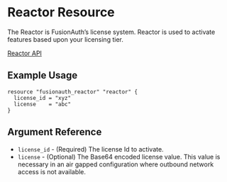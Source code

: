 # Reactor Resource

The Reactor is FusionAuth’s license system. Reactor is used to activate features based upon your licensing tier.

[Reactor API](https://fusionauth.io/docs/v1/tech/apis/reactor)

## Example Usage

```hcl
resource "fusionauth_reactor" "reactor" {
  license_id = "xyz"
  license    = "abc"
}
```

## Argument Reference

* `license_id` - (Required) The license Id to activate.
* `license` - (Optional) The Base64 encoded license value. This value is necessary in an air gapped configuration where outbound network access is not available.
